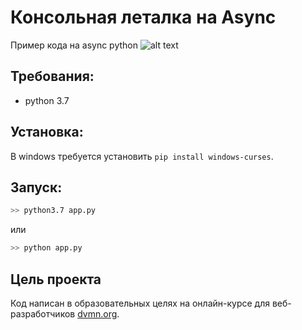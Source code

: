 # Консольная леталка на Async
Пример кода на async python
![alt text](https://s8.gifyu.com/images/photo_2020-11-21_23-53-28.jpg)
## Требования:
- python 3.7

## Установка:
В windows требуется установить `pip install windows-curses`. 

## Запуск:
```bash
>> python3.7 app.py
```
или 
```bash
>> python app.py
```


## Цель проекта

Код написан в образовательных целях на онлайн-курсе для веб-разработчиков [dvmn.org](https://dvmn.org/).
